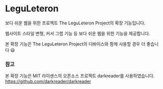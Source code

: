 # LeguLeteron

보다 쉬운 웹을 위한 프로젝트 The LeguLeteron Project의 확장 기능입니다.

웹사이트 스타일 변형, 커서 그랩 기능 등 보다 쉬운 웹을 위한 기능을 제공합니다.

본 확장 기능은 The LeguLeteron Project의 디바이스와 함께 사용할 경우 더 좋습니다 :smiley:

### 참고

본 확장 기능은 MIT 라이센스의 오픈소스 프로젝트 darkreader를 사용하였습니다.  
https://github.com/darkreader/darkreader
